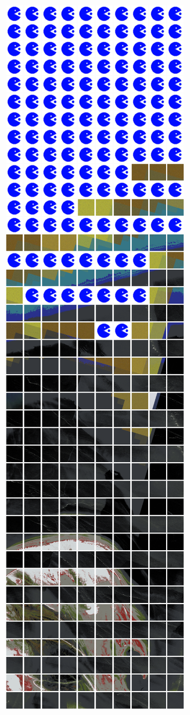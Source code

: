<html>
<div>
<img src="https://github.com/HakkaTjakka/NL_TILE_MAP/blob/main/source.png" height="44" width="44">
<img src="https://github.com/HakkaTjakka/NL_TILE_MAP/blob/main/source.png" height="44" width="44">
<img src="https://github.com/HakkaTjakka/NL_TILE_MAP/blob/main/source.png" height="44" width="44">
<img src="https://github.com/HakkaTjakka/NL_TILE_MAP/blob/main/source.png" height="44" width="44">
<img src="https://github.com/HakkaTjakka/NL_TILE_MAP/blob/main/source.png" height="44" width="44">
<img src="https://github.com/HakkaTjakka/NL_TILE_MAP/blob/main/source.png" height="44" width="44">
<img src="https://github.com/HakkaTjakka/NL_TILE_MAP/blob/main/source.png" height="44" width="44">
<img src="https://github.com/HakkaTjakka/NL_TILE_MAP/blob/main/source.png" height="44" width="44">
<img src="https://github.com/HakkaTjakka/NL_TILE_MAP/blob/main/source.png" height="44" width="44">
<img src="https://github.com/HakkaTjakka/NL_TILE_MAP/blob/main/source.png" height="44" width="44">
<img src="https://github.com/HakkaTjakka/NL_TILE_MAP/blob/main/source.png" height="44" width="44">
<img src="https://github.com/HakkaTjakka/NL_TILE_MAP/blob/main/source.png" height="44" width="44">
<img src="https://github.com/HakkaTjakka/NL_TILE_MAP/blob/main/source.png" height="44" width="44">
<img src="https://github.com/HakkaTjakka/NL_TILE_MAP/blob/main/source.png" height="44" width="44">
<img src="https://github.com/HakkaTjakka/NL_TILE_MAP/blob/main/source.png" height="44" width="44">
<img src="https://github.com/HakkaTjakka/NL_TILE_MAP/blob/main/source.png" height="44" width="44">
<img src="https://github.com/HakkaTjakka/NL_TILE_MAP/blob/main/source.png" height="44" width="44">
<img src="https://github.com/HakkaTjakka/NL_TILE_MAP/blob/main/source.png" height="44" width="44">
<img src="https://github.com/HakkaTjakka/NL_TILE_MAP/blob/main/source.png" height="44" width="44">
<img src="https://github.com/HakkaTjakka/NL_TILE_MAP/blob/main/source.png" height="44" width="44">
<br>
<img src="https://github.com/HakkaTjakka/NL_TILE_MAP/blob/main/source.png" height="44" width="44">
<img src="https://github.com/HakkaTjakka/NL_TILE_MAP/blob/main/source.png" height="44" width="44">
<img src="https://github.com/HakkaTjakka/NL_TILE_MAP/blob/main/source.png" height="44" width="44">
<img src="https://github.com/HakkaTjakka/NL_TILE_MAP/blob/main/source.png" height="44" width="44">
<img src="https://github.com/HakkaTjakka/NL_TILE_MAP/blob/main/source.png" height="44" width="44">
<img src="https://github.com/HakkaTjakka/NL_TILE_MAP/blob/main/source.png" height="44" width="44">
<img src="https://github.com/HakkaTjakka/NL_TILE_MAP/blob/main/source.png" height="44" width="44">
<img src="https://github.com/HakkaTjakka/NL_TILE_MAP/blob/main/source.png" height="44" width="44">
<img src="https://github.com/HakkaTjakka/NL_TILE_MAP/blob/main/source.png" height="44" width="44">
<img src="https://github.com/HakkaTjakka/NL_TILE_MAP/blob/main/source.png" height="44" width="44">
<img src="https://github.com/HakkaTjakka/NL_TILE_MAP/blob/main/source.png" height="44" width="44">
<img src="https://github.com/HakkaTjakka/NL_TILE_MAP/blob/main/source.png" height="44" width="44">
<img src="https://github.com/HakkaTjakka/NL_TILE_MAP/blob/main/source.png" height="44" width="44">
<img src="https://github.com/HakkaTjakka/NL_TILE_MAP/blob/main/source.png" height="44" width="44">
<img src="https://github.com/HakkaTjakka/NL_TILE_MAP/blob/main/source.png" height="44" width="44">
<img src="https://github.com/HakkaTjakka/NL_TILE_MAP/blob/main/source.png" height="44" width="44">
<img src="https://github.com/HakkaTjakka/NL_TILE_MAP/blob/main/source.png" height="44" width="44">
<img src="https://github.com/HakkaTjakka/NL_TILE_MAP/blob/main/source.png" height="44" width="44">
<img src="https://github.com/HakkaTjakka/NL_TILE_MAP/blob/main/source.png" height="44" width="44">
<img src="https://github.com/HakkaTjakka/NL_TILE_MAP/blob/main/source.png" height="44" width="44">
<br>
<img src="https://github.com/HakkaTjakka/NL_TILE_MAP/blob/main/source.png" height="44" width="44">
<img src="https://github.com/HakkaTjakka/NL_TILE_MAP/blob/main/source.png" height="44" width="44">
<img src="https://github.com/HakkaTjakka/NL_TILE_MAP/blob/main/source.png" height="44" width="44">
<img src="https://github.com/HakkaTjakka/NL_TILE_MAP/blob/main/source.png" height="44" width="44">
<img src="https://github.com/HakkaTjakka/NL_TILE_MAP/blob/main/source.png" height="44" width="44">
<img src="https://github.com/HakkaTjakka/NL_TILE_MAP/blob/main/source.png" height="44" width="44">
<img src="https://github.com/HakkaTjakka/NL_TILE_MAP/blob/main/source.png" height="44" width="44">
<img src="https://github.com/HakkaTjakka/NL_TILE_MAP/blob/main/source.png" height="44" width="44">
<img src="https://github.com/HakkaTjakka/NL_TILE_MAP/blob/main/source.png" height="44" width="44">
<img src="https://github.com/HakkaTjakka/NL_TILE_MAP/blob/main/source.png" height="44" width="44">
<img src="https://github.com/HakkaTjakka/NL_TILE_MAP/blob/main/source.png" height="44" width="44">
<img src="https://github.com/HakkaTjakka/NL_TILE_MAP/blob/main/source.png" height="44" width="44">
<img src="https://github.com/HakkaTjakka/NL_TILE_MAP/blob/main/source.png" height="44" width="44">
<img src="https://github.com/HakkaTjakka/NL_TILE_MAP/blob/main/source.png" height="44" width="44">
<img src="https://github.com/HakkaTjakka/NL_TILE_MAP/blob/main/source.png" height="44" width="44">
<img src="https://github.com/HakkaTjakka/NL_TILE_MAP/blob/main/source.png" height="44" width="44">
<img src="https://github.com/HakkaTjakka/NL_TILE_MAP/blob/main/source.png" height="44" width="44">
<img src="https://github.com/HakkaTjakka/NL_TILE_MAP/blob/main/source.png" height="44" width="44">
<img src="https://github.com/HakkaTjakka/NL_TILE_MAP/blob/main/source.png" height="44" width="44">
<img src="https://github.com/HakkaTjakka/NL_TILE_MAP/blob/main/source.png" height="44" width="44">
<br>
<img src="https://github.com/HakkaTjakka/NL_TILE_MAP/blob/main/source.png" height="44" width="44">
<img src="https://github.com/HakkaTjakka/NL_TILE_MAP/blob/main/source.png" height="44" width="44">
<img src="https://github.com/HakkaTjakka/NL_TILE_MAP/blob/main/source.png" height="44" width="44">
<img src="https://github.com/HakkaTjakka/NL_TILE_MAP/blob/main/source.png" height="44" width="44">
<img src="https://github.com/HakkaTjakka/NL_TILE_MAP/blob/main/source.png" height="44" width="44">
<img src="https://github.com/HakkaTjakka/NL_TILE_MAP/blob/main/source.png" height="44" width="44">
<img src="https://github.com/HakkaTjakka/NL_TILE_MAP/blob/main/source.png" height="44" width="44">
<img src="https://github.com/HakkaTjakka/NL_TILE_MAP/blob/main/source.png" height="44" width="44">
<img src="https://github.com/HakkaTjakka/NL_TILE_MAP/blob/main/source.png" height="44" width="44">
<img src="https://github.com/HakkaTjakka/NL_TILE_MAP/blob/main/source.png" height="44" width="44">
<img src="https://github.com/HakkaTjakka/NL_TILE_MAP/blob/main/source.png" height="44" width="44">
<img src="https://github.com/HakkaTjakka/NL_TILE_MAP/blob/main/source.png" height="44" width="44">
<img src="https://github.com/HakkaTjakka/NL_TILE_MAP/blob/main/source.png" height="44" width="44">
<img src="https://github.com/HakkaTjakka/NL_TILE_MAP/blob/main/source.png" height="44" width="44">
<img src="https://github.com/HakkaTjakka/NL_TILE_MAP/blob/main/source.png" height="44" width="44">
<img src="https://github.com/HakkaTjakka/NL_TILE_MAP/blob/main/source.png" height="44" width="44">
<img src="https://github.com/HakkaTjakka/NL_TILE_MAP/blob/main/source.png" height="44" width="44">
<img src="https://github.com/HakkaTjakka/NL_TILE_MAP/blob/main/source.png" height="44" width="44">
<img src="https://github.com/HakkaTjakka/NL_TILE_MAP/blob/main/source.png" height="44" width="44">
<img src="https://github.com/HakkaTjakka/NL_TILE_MAP/blob/main/source.png" height="44" width="44">
<br>
<img src="https://github.com/HakkaTjakka/NL_TILE_MAP/blob/main/source.png" height="44" width="44">
<img src="https://github.com/HakkaTjakka/NL_TILE_MAP/blob/main/source.png" height="44" width="44">
<img src="https://github.com/HakkaTjakka/NL_TILE_MAP/blob/main/source.png" height="44" width="44">
<img src="https://github.com/HakkaTjakka/NL_TILE_MAP/blob/main/source.png" height="44" width="44">
<img src="https://github.com/HakkaTjakka/NL_TILE_MAP/blob/main/source.png" height="44" width="44">
<img src="https://github.com/HakkaTjakka/NL_TILE_MAP/blob/main/source.png" height="44" width="44">
<img src="https://github.com/HakkaTjakka/NL_TILE_MAP/blob/main/source.png" height="44" width="44">
<img src="https://github.com/HakkaTjakka/NL_TILE_MAP/blob/main/source.png" height="44" width="44">
<img src="https://github.com/HakkaTjakka/NL_TILE_MAP/blob/main/source.png" height="44" width="44">
<img src="https://github.com/HakkaTjakka/NL_TILE_MAP/blob/main/source.png" height="44" width="44">
<img src="https://github.com/HakkaTjakka/NL_TILE_MAP/blob/main/source.png" height="44" width="44">
<img src="https://github.com/HakkaTjakka/NL_TILE_MAP/blob/main/source.png" height="44" width="44">
<img src="https://github.com/HakkaTjakka/NL_TILE_MAP/blob/main/source.png" height="44" width="44">
<img src="https://github.com/HakkaTjakka/NL_TILE_MAP/blob/main/source.png" height="44" width="44">
<img src="https://github.com/HakkaTjakka/NL_TILE_MAP/blob/main/source.png" height="44" width="44">
<img src="https://github.com/HakkaTjakka/NL_TILE_MAP/blob/main/source.png" height="44" width="44">
<img src="https://github.com/HakkaTjakka/NL_TILE_MAP/blob/main/source.png" height="44" width="44">
<img src="https://github.com/HakkaTjakka/NL_TILE_MAP/blob/main/18/650/-1075/r.6507.-10746.png" height="44" width="44">
<img src="https://github.com/HakkaTjakka/NL_TILE_MAP/blob/main/18/650/-1075/r.6508.-10746.png" height="44" width="44">
<img src="https://github.com/HakkaTjakka/NL_TILE_MAP/blob/main/18/650/-1075/r.6509.-10746.png" height="44" width="44">
<br>
<img src="https://github.com/HakkaTjakka/NL_TILE_MAP/blob/main/source.png" height="44" width="44">
<img src="https://github.com/HakkaTjakka/NL_TILE_MAP/blob/main/source.png" height="44" width="44">
<img src="https://github.com/HakkaTjakka/NL_TILE_MAP/blob/main/source.png" height="44" width="44">
<img src="https://github.com/HakkaTjakka/NL_TILE_MAP/blob/main/source.png" height="44" width="44">
<img src="https://github.com/HakkaTjakka/NL_TILE_MAP/blob/main/source.png" height="44" width="44">
<img src="https://github.com/HakkaTjakka/NL_TILE_MAP/blob/main/source.png" height="44" width="44">
<img src="https://github.com/HakkaTjakka/NL_TILE_MAP/blob/main/source.png" height="44" width="44">
<img src="https://github.com/HakkaTjakka/NL_TILE_MAP/blob/main/source.png" height="44" width="44">
<img src="https://github.com/HakkaTjakka/NL_TILE_MAP/blob/main/source.png" height="44" width="44">
<img src="https://github.com/HakkaTjakka/NL_TILE_MAP/blob/main/source.png" height="44" width="44">
<img src="https://github.com/HakkaTjakka/NL_TILE_MAP/blob/main/source.png" height="44" width="44">
<img src="https://github.com/HakkaTjakka/NL_TILE_MAP/blob/main/source.png" height="44" width="44">
<img src="https://github.com/HakkaTjakka/NL_TILE_MAP/blob/main/source.png" height="44" width="44">
<img src="https://github.com/HakkaTjakka/NL_TILE_MAP/blob/main/source.png" height="44" width="44">
<img src="https://github.com/HakkaTjakka/NL_TILE_MAP/blob/main/18/650/-1075/r.6504.-10745.png" height="44" width="44">
<img src="https://github.com/HakkaTjakka/NL_TILE_MAP/blob/main/18/650/-1075/r.6505.-10745.png" height="44" width="44">
<img src="https://github.com/HakkaTjakka/NL_TILE_MAP/blob/main/18/650/-1075/r.6506.-10745.png" height="44" width="44">
<img src="https://github.com/HakkaTjakka/NL_TILE_MAP/blob/main/18/650/-1075/r.6507.-10745.png" height="44" width="44">
<img src="https://github.com/HakkaTjakka/NL_TILE_MAP/blob/main/18/650/-1075/r.6508.-10745.png" height="44" width="44">
<img src="https://github.com/HakkaTjakka/NL_TILE_MAP/blob/main/18/650/-1075/r.6509.-10745.png" height="44" width="44">
<br>
<img src="https://github.com/HakkaTjakka/NL_TILE_MAP/blob/main/source.png" height="44" width="44">
<img src="https://github.com/HakkaTjakka/NL_TILE_MAP/blob/main/source.png" height="44" width="44">
<img src="https://github.com/HakkaTjakka/NL_TILE_MAP/blob/main/source.png" height="44" width="44">
<img src="https://github.com/HakkaTjakka/NL_TILE_MAP/blob/main/source.png" height="44" width="44">
<img src="https://github.com/HakkaTjakka/NL_TILE_MAP/blob/main/source.png" height="44" width="44">
<img src="https://github.com/HakkaTjakka/NL_TILE_MAP/blob/main/source.png" height="44" width="44">
<img src="https://github.com/HakkaTjakka/NL_TILE_MAP/blob/main/source.png" height="44" width="44">
<img src="https://github.com/HakkaTjakka/NL_TILE_MAP/blob/main/source.png" height="44" width="44">
<img src="https://github.com/HakkaTjakka/NL_TILE_MAP/blob/main/source.png" height="44" width="44">
<img src="https://github.com/HakkaTjakka/NL_TILE_MAP/blob/main/source.png" height="44" width="44">
<img src="https://github.com/HakkaTjakka/NL_TILE_MAP/blob/main/18/650/-1075/r.6500.-10744.png" height="44" width="44">
<img src="https://github.com/HakkaTjakka/NL_TILE_MAP/blob/main/18/650/-1075/r.6501.-10744.png" height="44" width="44">
<img src="https://github.com/HakkaTjakka/NL_TILE_MAP/blob/main/18/650/-1075/r.6502.-10744.png" height="44" width="44">
<img src="https://github.com/HakkaTjakka/NL_TILE_MAP/blob/main/18/650/-1075/r.6503.-10744.png" height="44" width="44">
<img src="https://github.com/HakkaTjakka/NL_TILE_MAP/blob/main/18/650/-1075/r.6504.-10744.png" height="44" width="44">
<img src="https://github.com/HakkaTjakka/NL_TILE_MAP/blob/main/18/650/-1075/r.6505.-10744.png" height="44" width="44">
<img src="https://github.com/HakkaTjakka/NL_TILE_MAP/blob/main/18/650/-1075/r.6506.-10744.png" height="44" width="44">
<img src="https://github.com/HakkaTjakka/NL_TILE_MAP/blob/main/18/650/-1075/r.6507.-10744.png" height="44" width="44">
<img src="https://github.com/HakkaTjakka/NL_TILE_MAP/blob/main/18/650/-1075/r.6508.-10744.png" height="44" width="44">
<img src="https://github.com/HakkaTjakka/NL_TILE_MAP/blob/main/18/650/-1075/r.6509.-10744.png" height="44" width="44">
<br>
<img src="https://github.com/HakkaTjakka/NL_TILE_MAP/blob/main/source.png" height="44" width="44">
<img src="https://github.com/HakkaTjakka/NL_TILE_MAP/blob/main/source.png" height="44" width="44">
<img src="https://github.com/HakkaTjakka/NL_TILE_MAP/blob/main/source.png" height="44" width="44">
<img src="https://github.com/HakkaTjakka/NL_TILE_MAP/blob/main/source.png" height="44" width="44">
<img src="https://github.com/HakkaTjakka/NL_TILE_MAP/blob/main/source.png" height="44" width="44">
<img src="https://github.com/HakkaTjakka/NL_TILE_MAP/blob/main/source.png" height="44" width="44">
<img src="https://github.com/HakkaTjakka/NL_TILE_MAP/blob/main/source.png" height="44" width="44">
<img src="https://github.com/HakkaTjakka/NL_TILE_MAP/blob/main/source.png" height="44" width="44">
<img src="https://github.com/HakkaTjakka/NL_TILE_MAP/blob/main/18/649/-1075/r.6498.-10743.png" height="44" width="44">
<img src="https://github.com/HakkaTjakka/NL_TILE_MAP/blob/main/18/649/-1075/r.6499.-10743.png" height="44" width="44">
<img src="https://github.com/HakkaTjakka/NL_TILE_MAP/blob/main/18/650/-1075/r.6500.-10743.png" height="44" width="44">
<img src="https://github.com/HakkaTjakka/NL_TILE_MAP/blob/main/18/650/-1075/r.6501.-10743.png" height="44" width="44">
<img src="https://github.com/HakkaTjakka/NL_TILE_MAP/blob/main/18/650/-1075/r.6502.-10743.png" height="44" width="44">
<img src="https://github.com/HakkaTjakka/NL_TILE_MAP/blob/main/18/650/-1075/r.6503.-10743.png" height="44" width="44">
<img src="https://github.com/HakkaTjakka/NL_TILE_MAP/blob/main/18/650/-1075/r.6504.-10743.png" height="44" width="44">
<img src="https://github.com/HakkaTjakka/NL_TILE_MAP/blob/main/18/650/-1075/r.6505.-10743.png" height="44" width="44">
<img src="https://github.com/HakkaTjakka/NL_TILE_MAP/blob/main/18/650/-1075/r.6506.-10743.png" height="44" width="44">
<img src="https://github.com/HakkaTjakka/NL_TILE_MAP/blob/main/18/650/-1075/r.6507.-10743.png" height="44" width="44">
<img src="https://github.com/HakkaTjakka/NL_TILE_MAP/blob/main/18/650/-1075/r.6508.-10743.png" height="44" width="44">
<img src="https://github.com/HakkaTjakka/NL_TILE_MAP/blob/main/18/650/-1075/r.6509.-10743.png" height="44" width="44">
<br>
<img src="https://github.com/HakkaTjakka/NL_TILE_MAP/blob/main/18/649/-1075/r.6490.-10742.png" height="44" width="44">
<img src="https://github.com/HakkaTjakka/NL_TILE_MAP/blob/main/source.png" height="44" width="44">
<img src="https://github.com/HakkaTjakka/NL_TILE_MAP/blob/main/source.png" height="44" width="44">
<img src="https://github.com/HakkaTjakka/NL_TILE_MAP/blob/main/source.png" height="44" width="44">
<img src="https://github.com/HakkaTjakka/NL_TILE_MAP/blob/main/source.png" height="44" width="44">
<img src="https://github.com/HakkaTjakka/NL_TILE_MAP/blob/main/source.png" height="44" width="44">
<img src="https://github.com/HakkaTjakka/NL_TILE_MAP/blob/main/source.png" height="44" width="44">
<img src="https://github.com/HakkaTjakka/NL_TILE_MAP/blob/main/source.png" height="44" width="44">
<img src="https://github.com/HakkaTjakka/NL_TILE_MAP/blob/main/18/649/-1075/r.6498.-10742.png" height="44" width="44">
<img src="https://github.com/HakkaTjakka/NL_TILE_MAP/blob/main/18/649/-1075/r.6499.-10742.png" height="44" width="44">
<img src="https://github.com/HakkaTjakka/NL_TILE_MAP/blob/main/18/650/-1075/r.6500.-10742.png" height="44" width="44">
<img src="https://github.com/HakkaTjakka/NL_TILE_MAP/blob/main/18/650/-1075/r.6501.-10742.png" height="44" width="44">
<img src="https://github.com/HakkaTjakka/NL_TILE_MAP/blob/main/18/650/-1075/r.6502.-10742.png" height="44" width="44">
<img src="https://github.com/HakkaTjakka/NL_TILE_MAP/blob/main/18/650/-1075/r.6503.-10742.png" height="44" width="44">
<img src="https://github.com/HakkaTjakka/NL_TILE_MAP/blob/main/18/650/-1075/r.6504.-10742.png" height="44" width="44">
<img src="https://github.com/HakkaTjakka/NL_TILE_MAP/blob/main/18/650/-1075/r.6505.-10742.png" height="44" width="44">
<img src="https://github.com/HakkaTjakka/NL_TILE_MAP/blob/main/18/650/-1075/r.6506.-10742.png" height="44" width="44">
<img src="https://github.com/HakkaTjakka/NL_TILE_MAP/blob/main/18/650/-1075/r.6507.-10742.png" height="44" width="44">
<img src="https://github.com/HakkaTjakka/NL_TILE_MAP/blob/main/18/650/-1075/r.6508.-10742.png" height="44" width="44">
<img src="https://github.com/HakkaTjakka/NL_TILE_MAP/blob/main/18/650/-1075/r.6509.-10742.png" height="44" width="44">
<br>
<img src="https://github.com/HakkaTjakka/NL_TILE_MAP/blob/main/18/649/-1075/r.6490.-10741.png" height="44" width="44">
<img src="https://github.com/HakkaTjakka/NL_TILE_MAP/blob/main/18/649/-1075/r.6491.-10741.png" height="44" width="44">
<img src="https://github.com/HakkaTjakka/NL_TILE_MAP/blob/main/18/649/-1075/r.6492.-10741.png" height="44" width="44">
<img src="https://github.com/HakkaTjakka/NL_TILE_MAP/blob/main/18/649/-1075/r.6493.-10741.png" height="44" width="44">
<img src="https://github.com/HakkaTjakka/NL_TILE_MAP/blob/main/18/649/-1075/r.6494.-10741.png" height="44" width="44">
<img src="https://github.com/HakkaTjakka/NL_TILE_MAP/blob/main/source.png" height="44" width="44">
<img src="https://github.com/HakkaTjakka/NL_TILE_MAP/blob/main/source.png" height="44" width="44">
<img src="https://github.com/HakkaTjakka/NL_TILE_MAP/blob/main/18/649/-1075/r.6497.-10741.png" height="44" width="44">
<img src="https://github.com/HakkaTjakka/NL_TILE_MAP/blob/main/18/649/-1075/r.6498.-10741.png" height="44" width="44">
<img src="https://github.com/HakkaTjakka/NL_TILE_MAP/blob/main/18/649/-1075/r.6499.-10741.png" height="44" width="44">
<img src="https://github.com/HakkaTjakka/NL_TILE_MAP/blob/main/18/650/-1075/r.6500.-10741.png" height="44" width="44">
<img src="https://github.com/HakkaTjakka/NL_TILE_MAP/blob/main/18/650/-1075/r.6501.-10741.png" height="44" width="44">
<img src="https://github.com/HakkaTjakka/NL_TILE_MAP/blob/main/18/650/-1075/r.6502.-10741.png" height="44" width="44">
<img src="https://github.com/HakkaTjakka/NL_TILE_MAP/blob/main/18/650/-1075/r.6503.-10741.png" height="44" width="44">
<img src="https://github.com/HakkaTjakka/NL_TILE_MAP/blob/main/18/650/-1075/r.6504.-10741.png" height="44" width="44">
<img src="https://github.com/HakkaTjakka/NL_TILE_MAP/blob/main/18/650/-1075/r.6505.-10741.png" height="44" width="44">
<img src="https://github.com/HakkaTjakka/NL_TILE_MAP/blob/main/18/650/-1075/r.6506.-10741.png" height="44" width="44">
<img src="https://github.com/HakkaTjakka/NL_TILE_MAP/blob/main/18/650/-1075/r.6507.-10741.png" height="44" width="44">
<img src="https://github.com/HakkaTjakka/NL_TILE_MAP/blob/main/18/650/-1075/r.6508.-10741.png" height="44" width="44">
<img src="https://github.com/HakkaTjakka/NL_TILE_MAP/blob/main/18/650/-1075/r.6509.-10741.png" height="44" width="44">
<br>
<img src="https://github.com/HakkaTjakka/NL_TILE_MAP/blob/main/18/649/-1074/r.6490.-10740.png" height="44" width="44">
<img src="https://github.com/HakkaTjakka/NL_TILE_MAP/blob/main/18/649/-1074/r.6491.-10740.png" height="44" width="44">
<img src="https://github.com/HakkaTjakka/NL_TILE_MAP/blob/main/18/649/-1074/r.6492.-10740.png" height="44" width="44">
<img src="https://github.com/HakkaTjakka/NL_TILE_MAP/blob/main/18/649/-1074/r.6493.-10740.png" height="44" width="44">
<img src="https://github.com/HakkaTjakka/NL_TILE_MAP/blob/main/18/649/-1074/r.6494.-10740.png" height="44" width="44">
<img src="https://github.com/HakkaTjakka/NL_TILE_MAP/blob/main/18/649/-1074/r.6495.-10740.png" height="44" width="44">
<img src="https://github.com/HakkaTjakka/NL_TILE_MAP/blob/main/18/649/-1074/r.6496.-10740.png" height="44" width="44">
<img src="https://github.com/HakkaTjakka/NL_TILE_MAP/blob/main/18/649/-1074/r.6497.-10740.png" height="44" width="44">
<img src="https://github.com/HakkaTjakka/NL_TILE_MAP/blob/main/18/649/-1074/r.6498.-10740.png" height="44" width="44">
<img src="https://github.com/HakkaTjakka/NL_TILE_MAP/blob/main/18/649/-1074/r.6499.-10740.png" height="44" width="44">
<img src="https://github.com/HakkaTjakka/NL_TILE_MAP/blob/main/18/650/-1074/r.6500.-10740.png" height="44" width="44">
<img src="https://github.com/HakkaTjakka/NL_TILE_MAP/blob/main/18/650/-1074/r.6501.-10740.png" height="44" width="44">
<img src="https://github.com/HakkaTjakka/NL_TILE_MAP/blob/main/18/650/-1074/r.6502.-10740.png" height="44" width="44">
<img src="https://github.com/HakkaTjakka/NL_TILE_MAP/blob/main/18/650/-1074/r.6503.-10740.png" height="44" width="44">
<img src="https://github.com/HakkaTjakka/NL_TILE_MAP/blob/main/18/650/-1074/r.6504.-10740.png" height="44" width="44">
<img src="https://github.com/HakkaTjakka/NL_TILE_MAP/blob/main/18/650/-1074/r.6505.-10740.png" height="44" width="44">
<img src="https://github.com/HakkaTjakka/NL_TILE_MAP/blob/main/18/650/-1074/r.6506.-10740.png" height="44" width="44">
<img src="https://github.com/HakkaTjakka/NL_TILE_MAP/blob/main/18/650/-1074/r.6507.-10740.png" height="44" width="44">
<img src="https://github.com/HakkaTjakka/NL_TILE_MAP/blob/main/18/650/-1074/r.6508.-10740.png" height="44" width="44">
<img src="https://github.com/HakkaTjakka/NL_TILE_MAP/blob/main/18/650/-1074/r.6509.-10740.png" height="44" width="44">
<br>
<img src="https://github.com/HakkaTjakka/NL_TILE_MAP/blob/main/18/649/-1074/r.6490.-10739.png" height="44" width="44">
<img src="https://github.com/HakkaTjakka/NL_TILE_MAP/blob/main/18/649/-1074/r.6491.-10739.png" height="44" width="44">
<img src="https://github.com/HakkaTjakka/NL_TILE_MAP/blob/main/18/649/-1074/r.6492.-10739.png" height="44" width="44">
<img src="https://github.com/HakkaTjakka/NL_TILE_MAP/blob/main/18/649/-1074/r.6493.-10739.png" height="44" width="44">
<img src="https://github.com/HakkaTjakka/NL_TILE_MAP/blob/main/18/649/-1074/r.6494.-10739.png" height="44" width="44">
<img src="https://github.com/HakkaTjakka/NL_TILE_MAP/blob/main/18/649/-1074/r.6495.-10739.png" height="44" width="44">
<img src="https://github.com/HakkaTjakka/NL_TILE_MAP/blob/main/18/649/-1074/r.6496.-10739.png" height="44" width="44">
<img src="https://github.com/HakkaTjakka/NL_TILE_MAP/blob/main/18/649/-1074/r.6497.-10739.png" height="44" width="44">
<img src="https://github.com/HakkaTjakka/NL_TILE_MAP/blob/main/18/649/-1074/r.6498.-10739.png" height="44" width="44">
<img src="https://github.com/HakkaTjakka/NL_TILE_MAP/blob/main/18/649/-1074/r.6499.-10739.png" height="44" width="44">
<img src="https://github.com/HakkaTjakka/NL_TILE_MAP/blob/main/18/650/-1074/r.6500.-10739.png" height="44" width="44">
<img src="https://github.com/HakkaTjakka/NL_TILE_MAP/blob/main/18/650/-1074/r.6501.-10739.png" height="44" width="44">
<img src="https://github.com/HakkaTjakka/NL_TILE_MAP/blob/main/18/650/-1074/r.6502.-10739.png" height="44" width="44">
<img src="https://github.com/HakkaTjakka/NL_TILE_MAP/blob/main/18/650/-1074/r.6503.-10739.png" height="44" width="44">
<img src="https://github.com/HakkaTjakka/NL_TILE_MAP/blob/main/18/650/-1074/r.6504.-10739.png" height="44" width="44">
<img src="https://github.com/HakkaTjakka/NL_TILE_MAP/blob/main/18/650/-1074/r.6505.-10739.png" height="44" width="44">
<img src="https://github.com/HakkaTjakka/NL_TILE_MAP/blob/main/18/650/-1074/r.6506.-10739.png" height="44" width="44">
<img src="https://github.com/HakkaTjakka/NL_TILE_MAP/blob/main/18/650/-1074/r.6507.-10739.png" height="44" width="44">
<img src="https://github.com/HakkaTjakka/NL_TILE_MAP/blob/main/18/650/-1074/r.6508.-10739.png" height="44" width="44">
<img src="https://github.com/HakkaTjakka/NL_TILE_MAP/blob/main/18/650/-1074/r.6509.-10739.png" height="44" width="44">
<br>
<img src="https://github.com/HakkaTjakka/NL_TILE_MAP/blob/main/18/649/-1074/r.6490.-10738.png" height="44" width="44">
<img src="https://github.com/HakkaTjakka/NL_TILE_MAP/blob/main/18/649/-1074/r.6491.-10738.png" height="44" width="44">
<img src="https://github.com/HakkaTjakka/NL_TILE_MAP/blob/main/18/649/-1074/r.6492.-10738.png" height="44" width="44">
<img src="https://github.com/HakkaTjakka/NL_TILE_MAP/blob/main/18/649/-1074/r.6493.-10738.png" height="44" width="44">
<img src="https://github.com/HakkaTjakka/NL_TILE_MAP/blob/main/18/649/-1074/r.6494.-10738.png" height="44" width="44">
<img src="https://github.com/HakkaTjakka/NL_TILE_MAP/blob/main/18/649/-1074/r.6495.-10738.png" height="44" width="44">
<img src="https://github.com/HakkaTjakka/NL_TILE_MAP/blob/main/18/649/-1074/r.6496.-10738.png" height="44" width="44">
<img src="https://github.com/HakkaTjakka/NL_TILE_MAP/blob/main/18/649/-1074/r.6497.-10738.png" height="44" width="44">
<img src="https://github.com/HakkaTjakka/NL_TILE_MAP/blob/main/18/649/-1074/r.6498.-10738.png" height="44" width="44">
<img src="https://github.com/HakkaTjakka/NL_TILE_MAP/blob/main/18/649/-1074/r.6499.-10738.png" height="44" width="44">
<img src="https://github.com/HakkaTjakka/NL_TILE_MAP/blob/main/18/650/-1074/r.6500.-10738.png" height="44" width="44">
<img src="https://github.com/HakkaTjakka/NL_TILE_MAP/blob/main/18/650/-1074/r.6501.-10738.png" height="44" width="44">
<img src="https://github.com/HakkaTjakka/NL_TILE_MAP/blob/main/18/650/-1074/r.6502.-10738.png" height="44" width="44">
<img src="https://github.com/HakkaTjakka/NL_TILE_MAP/blob/main/18/650/-1074/r.6503.-10738.png" height="44" width="44">
<img src="https://github.com/HakkaTjakka/NL_TILE_MAP/blob/main/18/650/-1074/r.6504.-10738.png" height="44" width="44">
<img src="https://github.com/HakkaTjakka/NL_TILE_MAP/blob/main/18/650/-1074/r.6505.-10738.png" height="44" width="44">
<img src="https://github.com/HakkaTjakka/NL_TILE_MAP/blob/main/18/650/-1074/r.6506.-10738.png" height="44" width="44">
<img src="https://github.com/HakkaTjakka/NL_TILE_MAP/blob/main/18/650/-1074/r.6507.-10738.png" height="44" width="44">
<img src="https://github.com/HakkaTjakka/NL_TILE_MAP/blob/main/18/650/-1074/r.6508.-10738.png" height="44" width="44">
<img src="https://github.com/HakkaTjakka/NL_TILE_MAP/blob/main/18/650/-1074/r.6509.-10738.png" height="44" width="44">
<br>
<img src="https://github.com/HakkaTjakka/NL_TILE_MAP/blob/main/18/649/-1074/r.6490.-10737.png" height="44" width="44">
<img src="https://github.com/HakkaTjakka/NL_TILE_MAP/blob/main/18/649/-1074/r.6491.-10737.png" height="44" width="44">
<img src="https://github.com/HakkaTjakka/NL_TILE_MAP/blob/main/18/649/-1074/r.6492.-10737.png" height="44" width="44">
<img src="https://github.com/HakkaTjakka/NL_TILE_MAP/blob/main/18/649/-1074/r.6493.-10737.png" height="44" width="44">
<img src="https://github.com/HakkaTjakka/NL_TILE_MAP/blob/main/18/649/-1074/r.6494.-10737.png" height="44" width="44">
<img src="https://github.com/HakkaTjakka/NL_TILE_MAP/blob/main/18/649/-1074/r.6495.-10737.png" height="44" width="44">
<img src="https://github.com/HakkaTjakka/NL_TILE_MAP/blob/main/18/649/-1074/r.6496.-10737.png" height="44" width="44">
<img src="https://github.com/HakkaTjakka/NL_TILE_MAP/blob/main/18/649/-1074/r.6497.-10737.png" height="44" width="44">
<img src="https://github.com/HakkaTjakka/NL_TILE_MAP/blob/main/18/649/-1074/r.6498.-10737.png" height="44" width="44">
<img src="https://github.com/HakkaTjakka/NL_TILE_MAP/blob/main/18/649/-1074/r.6499.-10737.png" height="44" width="44">
<img src="https://github.com/HakkaTjakka/NL_TILE_MAP/blob/main/18/650/-1074/r.6500.-10737.png" height="44" width="44">
<img src="https://github.com/HakkaTjakka/NL_TILE_MAP/blob/main/18/650/-1074/r.6501.-10737.png" height="44" width="44">
<img src="https://github.com/HakkaTjakka/NL_TILE_MAP/blob/main/18/650/-1074/r.6502.-10737.png" height="44" width="44">
<img src="https://github.com/HakkaTjakka/NL_TILE_MAP/blob/main/18/650/-1074/r.6503.-10737.png" height="44" width="44">
<img src="https://github.com/HakkaTjakka/NL_TILE_MAP/blob/main/18/650/-1074/r.6504.-10737.png" height="44" width="44">
<img src="https://github.com/HakkaTjakka/NL_TILE_MAP/blob/main/18/650/-1074/r.6505.-10737.png" height="44" width="44">
<img src="https://github.com/HakkaTjakka/NL_TILE_MAP/blob/main/18/650/-1074/r.6506.-10737.png" height="44" width="44">
<img src="https://github.com/HakkaTjakka/NL_TILE_MAP/blob/main/18/650/-1074/r.6507.-10737.png" height="44" width="44">
<img src="https://github.com/HakkaTjakka/NL_TILE_MAP/blob/main/18/650/-1074/r.6508.-10737.png" height="44" width="44">
<img src="https://github.com/HakkaTjakka/NL_TILE_MAP/blob/main/18/650/-1074/r.6509.-10737.png" height="44" width="44">
<br>
<img src="https://github.com/HakkaTjakka/NL_TILE_MAP/blob/main/18/649/-1074/r.6490.-10736.png" height="44" width="44">
<img src="https://github.com/HakkaTjakka/NL_TILE_MAP/blob/main/18/649/-1074/r.6491.-10736.png" height="44" width="44">
<img src="https://github.com/HakkaTjakka/NL_TILE_MAP/blob/main/18/649/-1074/r.6492.-10736.png" height="44" width="44">
<img src="https://github.com/HakkaTjakka/NL_TILE_MAP/blob/main/18/649/-1074/r.6493.-10736.png" height="44" width="44">
<img src="https://github.com/HakkaTjakka/NL_TILE_MAP/blob/main/18/649/-1074/r.6494.-10736.png" height="44" width="44">
<img src="https://github.com/HakkaTjakka/NL_TILE_MAP/blob/main/18/649/-1074/r.6495.-10736.png" height="44" width="44">
<img src="https://github.com/HakkaTjakka/NL_TILE_MAP/blob/main/18/649/-1074/r.6496.-10736.png" height="44" width="44">
<img src="https://github.com/HakkaTjakka/NL_TILE_MAP/blob/main/18/649/-1074/r.6497.-10736.png" height="44" width="44">
<img src="https://github.com/HakkaTjakka/NL_TILE_MAP/blob/main/18/649/-1074/r.6498.-10736.png" height="44" width="44">
<img src="https://github.com/HakkaTjakka/NL_TILE_MAP/blob/main/18/649/-1074/r.6499.-10736.png" height="44" width="44">
<img src="https://github.com/HakkaTjakka/NL_TILE_MAP/blob/main/18/650/-1074/r.6500.-10736.png" height="44" width="44">
<img src="https://github.com/HakkaTjakka/NL_TILE_MAP/blob/main/18/650/-1074/r.6501.-10736.png" height="44" width="44">
<img src="https://github.com/HakkaTjakka/NL_TILE_MAP/blob/main/18/650/-1074/r.6502.-10736.png" height="44" width="44">
<img src="https://github.com/HakkaTjakka/NL_TILE_MAP/blob/main/18/650/-1074/r.6503.-10736.png" height="44" width="44">
<img src="https://github.com/HakkaTjakka/NL_TILE_MAP/blob/main/18/650/-1074/r.6504.-10736.png" height="44" width="44">
<img src="https://github.com/HakkaTjakka/NL_TILE_MAP/blob/main/18/650/-1074/r.6505.-10736.png" height="44" width="44">
<img src="https://github.com/HakkaTjakka/NL_TILE_MAP/blob/main/18/650/-1074/r.6506.-10736.png" height="44" width="44">
<img src="https://github.com/HakkaTjakka/NL_TILE_MAP/blob/main/18/650/-1074/r.6507.-10736.png" height="44" width="44">
<img src="https://github.com/HakkaTjakka/NL_TILE_MAP/blob/main/18/650/-1074/r.6508.-10736.png" height="44" width="44">
<img src="https://github.com/HakkaTjakka/NL_TILE_MAP/blob/main/18/650/-1074/r.6509.-10736.png" height="44" width="44">
<br>
<img src="https://github.com/HakkaTjakka/NL_TILE_MAP/blob/main/18/649/-1074/r.6490.-10735.png" height="44" width="44">
<img src="https://github.com/HakkaTjakka/NL_TILE_MAP/blob/main/18/649/-1074/r.6491.-10735.png" height="44" width="44">
<img src="https://github.com/HakkaTjakka/NL_TILE_MAP/blob/main/18/649/-1074/r.6492.-10735.png" height="44" width="44">
<img src="https://github.com/HakkaTjakka/NL_TILE_MAP/blob/main/18/649/-1074/r.6493.-10735.png" height="44" width="44">
<img src="https://github.com/HakkaTjakka/NL_TILE_MAP/blob/main/18/649/-1074/r.6494.-10735.png" height="44" width="44">
<img src="https://github.com/HakkaTjakka/NL_TILE_MAP/blob/main/18/649/-1074/r.6495.-10735.png" height="44" width="44">
<img src="https://github.com/HakkaTjakka/NL_TILE_MAP/blob/main/18/649/-1074/r.6496.-10735.png" height="44" width="44">
<img src="https://github.com/HakkaTjakka/NL_TILE_MAP/blob/main/18/649/-1074/r.6497.-10735.png" height="44" width="44">
<img src="https://github.com/HakkaTjakka/NL_TILE_MAP/blob/main/18/649/-1074/r.6498.-10735.png" height="44" width="44">
<img src="https://github.com/HakkaTjakka/NL_TILE_MAP/blob/main/18/649/-1074/r.6499.-10735.png" height="44" width="44">
<img src="https://github.com/HakkaTjakka/NL_TILE_MAP/blob/main/18/650/-1074/r.6500.-10735.png" height="44" width="44">
<img src="https://github.com/HakkaTjakka/NL_TILE_MAP/blob/main/18/650/-1074/r.6501.-10735.png" height="44" width="44">
<img src="https://github.com/HakkaTjakka/NL_TILE_MAP/blob/main/18/650/-1074/r.6502.-10735.png" height="44" width="44">
<img src="https://github.com/HakkaTjakka/NL_TILE_MAP/blob/main/18/650/-1074/r.6503.-10735.png" height="44" width="44">
<img src="https://github.com/HakkaTjakka/NL_TILE_MAP/blob/main/18/650/-1074/r.6504.-10735.png" height="44" width="44">
<img src="https://github.com/HakkaTjakka/NL_TILE_MAP/blob/main/18/650/-1074/r.6505.-10735.png" height="44" width="44">
<img src="https://github.com/HakkaTjakka/NL_TILE_MAP/blob/main/18/650/-1074/r.6506.-10735.png" height="44" width="44">
<img src="https://github.com/HakkaTjakka/NL_TILE_MAP/blob/main/18/650/-1074/r.6507.-10735.png" height="44" width="44">
<img src="https://github.com/HakkaTjakka/NL_TILE_MAP/blob/main/18/650/-1074/r.6508.-10735.png" height="44" width="44">
<img src="https://github.com/HakkaTjakka/NL_TILE_MAP/blob/main/18/650/-1074/r.6509.-10735.png" height="44" width="44">
<br>
<img src="https://github.com/HakkaTjakka/NL_TILE_MAP/blob/main/18/649/-1074/r.6490.-10734.png" height="44" width="44">
<img src="https://github.com/HakkaTjakka/NL_TILE_MAP/blob/main/18/649/-1074/r.6491.-10734.png" height="44" width="44">
<img src="https://github.com/HakkaTjakka/NL_TILE_MAP/blob/main/18/649/-1074/r.6492.-10734.png" height="44" width="44">
<img src="https://github.com/HakkaTjakka/NL_TILE_MAP/blob/main/18/649/-1074/r.6493.-10734.png" height="44" width="44">
<img src="https://github.com/HakkaTjakka/NL_TILE_MAP/blob/main/18/649/-1074/r.6494.-10734.png" height="44" width="44">
<img src="https://github.com/HakkaTjakka/NL_TILE_MAP/blob/main/18/649/-1074/r.6495.-10734.png" height="44" width="44">
<img src="https://github.com/HakkaTjakka/NL_TILE_MAP/blob/main/18/649/-1074/r.6496.-10734.png" height="44" width="44">
<img src="https://github.com/HakkaTjakka/NL_TILE_MAP/blob/main/18/649/-1074/r.6497.-10734.png" height="44" width="44">
<img src="https://github.com/HakkaTjakka/NL_TILE_MAP/blob/main/18/649/-1074/r.6498.-10734.png" height="44" width="44">
<img src="https://github.com/HakkaTjakka/NL_TILE_MAP/blob/main/18/649/-1074/r.6499.-10734.png" height="44" width="44">
<img src="https://github.com/HakkaTjakka/NL_TILE_MAP/blob/main/18/650/-1074/r.6500.-10734.png" height="44" width="44">
<img src="https://github.com/HakkaTjakka/NL_TILE_MAP/blob/main/18/650/-1074/r.6501.-10734.png" height="44" width="44">
<img src="https://github.com/HakkaTjakka/NL_TILE_MAP/blob/main/18/650/-1074/r.6502.-10734.png" height="44" width="44">
<img src="https://github.com/HakkaTjakka/NL_TILE_MAP/blob/main/18/650/-1074/r.6503.-10734.png" height="44" width="44">
<img src="https://github.com/HakkaTjakka/NL_TILE_MAP/blob/main/18/650/-1074/r.6504.-10734.png" height="44" width="44">
<img src="https://github.com/HakkaTjakka/NL_TILE_MAP/blob/main/18/650/-1074/r.6505.-10734.png" height="44" width="44">
<img src="https://github.com/HakkaTjakka/NL_TILE_MAP/blob/main/18/650/-1074/r.6506.-10734.png" height="44" width="44">
<img src="https://github.com/HakkaTjakka/NL_TILE_MAP/blob/main/18/650/-1074/r.6507.-10734.png" height="44" width="44">
<img src="https://github.com/HakkaTjakka/NL_TILE_MAP/blob/main/18/650/-1074/r.6508.-10734.png" height="44" width="44">
<img src="https://github.com/HakkaTjakka/NL_TILE_MAP/blob/main/18/650/-1074/r.6509.-10734.png" height="44" width="44">
<br>
<img src="https://github.com/HakkaTjakka/NL_TILE_MAP/blob/main/18/649/-1074/r.6490.-10733.png" height="44" width="44">
<img src="https://github.com/HakkaTjakka/NL_TILE_MAP/blob/main/18/649/-1074/r.6491.-10733.png" height="44" width="44">
<img src="https://github.com/HakkaTjakka/NL_TILE_MAP/blob/main/18/649/-1074/r.6492.-10733.png" height="44" width="44">
<img src="https://github.com/HakkaTjakka/NL_TILE_MAP/blob/main/18/649/-1074/r.6493.-10733.png" height="44" width="44">
<img src="https://github.com/HakkaTjakka/NL_TILE_MAP/blob/main/18/649/-1074/r.6494.-10733.png" height="44" width="44">
<img src="https://github.com/HakkaTjakka/NL_TILE_MAP/blob/main/18/649/-1074/r.6495.-10733.png" height="44" width="44">
<img src="https://github.com/HakkaTjakka/NL_TILE_MAP/blob/main/18/649/-1074/r.6496.-10733.png" height="44" width="44">
<img src="https://github.com/HakkaTjakka/NL_TILE_MAP/blob/main/18/649/-1074/r.6497.-10733.png" height="44" width="44">
<img src="https://github.com/HakkaTjakka/NL_TILE_MAP/blob/main/18/649/-1074/r.6498.-10733.png" height="44" width="44">
<img src="https://github.com/HakkaTjakka/NL_TILE_MAP/blob/main/18/649/-1074/r.6499.-10733.png" height="44" width="44">
<img src="https://github.com/HakkaTjakka/NL_TILE_MAP/blob/main/18/650/-1074/r.6500.-10733.png" height="44" width="44">
<img src="https://github.com/HakkaTjakka/NL_TILE_MAP/blob/main/18/650/-1074/r.6501.-10733.png" height="44" width="44">
<img src="https://github.com/HakkaTjakka/NL_TILE_MAP/blob/main/18/650/-1074/r.6502.-10733.png" height="44" width="44">
<img src="https://github.com/HakkaTjakka/NL_TILE_MAP/blob/main/18/650/-1074/r.6503.-10733.png" height="44" width="44">
<img src="https://github.com/HakkaTjakka/NL_TILE_MAP/blob/main/18/650/-1074/r.6504.-10733.png" height="44" width="44">
<img src="https://github.com/HakkaTjakka/NL_TILE_MAP/blob/main/18/650/-1074/r.6505.-10733.png" height="44" width="44">
<img src="https://github.com/HakkaTjakka/NL_TILE_MAP/blob/main/18/650/-1074/r.6506.-10733.png" height="44" width="44">
<img src="https://github.com/HakkaTjakka/NL_TILE_MAP/blob/main/18/650/-1074/r.6507.-10733.png" height="44" width="44">
<img src="https://github.com/HakkaTjakka/NL_TILE_MAP/blob/main/18/650/-1074/r.6508.-10733.png" height="44" width="44">
<img src="https://github.com/HakkaTjakka/NL_TILE_MAP/blob/main/18/650/-1074/r.6509.-10733.png" height="44" width="44">
<br>
<img src="https://github.com/HakkaTjakka/NL_TILE_MAP/blob/main/18/649/-1074/r.6490.-10732.png" height="44" width="44">
<img src="https://github.com/HakkaTjakka/NL_TILE_MAP/blob/main/18/649/-1074/r.6491.-10732.png" height="44" width="44">
<img src="https://github.com/HakkaTjakka/NL_TILE_MAP/blob/main/18/649/-1074/r.6492.-10732.png" height="44" width="44">
<img src="https://github.com/HakkaTjakka/NL_TILE_MAP/blob/main/18/649/-1074/r.6493.-10732.png" height="44" width="44">
<img src="https://github.com/HakkaTjakka/NL_TILE_MAP/blob/main/18/649/-1074/r.6494.-10732.png" height="44" width="44">
<img src="https://github.com/HakkaTjakka/NL_TILE_MAP/blob/main/18/649/-1074/r.6495.-10732.png" height="44" width="44">
<img src="https://github.com/HakkaTjakka/NL_TILE_MAP/blob/main/18/649/-1074/r.6496.-10732.png" height="44" width="44">
<img src="https://github.com/HakkaTjakka/NL_TILE_MAP/blob/main/18/649/-1074/r.6497.-10732.png" height="44" width="44">
<img src="https://github.com/HakkaTjakka/NL_TILE_MAP/blob/main/18/649/-1074/r.6498.-10732.png" height="44" width="44">
<img src="https://github.com/HakkaTjakka/NL_TILE_MAP/blob/main/18/649/-1074/r.6499.-10732.png" height="44" width="44">
<img src="https://github.com/HakkaTjakka/NL_TILE_MAP/blob/main/18/650/-1074/r.6500.-10732.png" height="44" width="44">
<img src="https://github.com/HakkaTjakka/NL_TILE_MAP/blob/main/18/650/-1074/r.6501.-10732.png" height="44" width="44">
<img src="https://github.com/HakkaTjakka/NL_TILE_MAP/blob/main/18/650/-1074/r.6502.-10732.png" height="44" width="44">
<img src="https://github.com/HakkaTjakka/NL_TILE_MAP/blob/main/18/650/-1074/r.6503.-10732.png" height="44" width="44">
<img src="https://github.com/HakkaTjakka/NL_TILE_MAP/blob/main/18/650/-1074/r.6504.-10732.png" height="44" width="44">
<img src="https://github.com/HakkaTjakka/NL_TILE_MAP/blob/main/18/650/-1074/r.6505.-10732.png" height="44" width="44">
<img src="https://github.com/HakkaTjakka/NL_TILE_MAP/blob/main/18/650/-1074/r.6506.-10732.png" height="44" width="44">
<img src="https://github.com/HakkaTjakka/NL_TILE_MAP/blob/main/18/650/-1074/r.6507.-10732.png" height="44" width="44">
<img src="https://github.com/HakkaTjakka/NL_TILE_MAP/blob/main/18/650/-1074/r.6508.-10732.png" height="44" width="44">
<img src="https://github.com/HakkaTjakka/NL_TILE_MAP/blob/main/18/650/-1074/r.6509.-10732.png" height="44" width="44">
<br>
<img src="https://github.com/HakkaTjakka/NL_TILE_MAP/blob/main/18/649/-1074/r.6490.-10731.png" height="44" width="44">
<img src="https://github.com/HakkaTjakka/NL_TILE_MAP/blob/main/18/649/-1074/r.6491.-10731.png" height="44" width="44">
<img src="https://github.com/HakkaTjakka/NL_TILE_MAP/blob/main/18/649/-1074/r.6492.-10731.png" height="44" width="44">
<img src="https://github.com/HakkaTjakka/NL_TILE_MAP/blob/main/18/649/-1074/r.6493.-10731.png" height="44" width="44">
<img src="https://github.com/HakkaTjakka/NL_TILE_MAP/blob/main/18/649/-1074/r.6494.-10731.png" height="44" width="44">
<img src="https://github.com/HakkaTjakka/NL_TILE_MAP/blob/main/18/649/-1074/r.6495.-10731.png" height="44" width="44">
<img src="https://github.com/HakkaTjakka/NL_TILE_MAP/blob/main/18/649/-1074/r.6496.-10731.png" height="44" width="44">
<img src="https://github.com/HakkaTjakka/NL_TILE_MAP/blob/main/18/649/-1074/r.6497.-10731.png" height="44" width="44">
<img src="https://github.com/HakkaTjakka/NL_TILE_MAP/blob/main/18/649/-1074/r.6498.-10731.png" height="44" width="44">
<img src="https://github.com/HakkaTjakka/NL_TILE_MAP/blob/main/18/649/-1074/r.6499.-10731.png" height="44" width="44">
<img src="https://github.com/HakkaTjakka/NL_TILE_MAP/blob/main/18/650/-1074/r.6500.-10731.png" height="44" width="44">
<img src="https://github.com/HakkaTjakka/NL_TILE_MAP/blob/main/18/650/-1074/r.6501.-10731.png" height="44" width="44">
<img src="https://github.com/HakkaTjakka/NL_TILE_MAP/blob/main/18/650/-1074/r.6502.-10731.png" height="44" width="44">
<img src="https://github.com/HakkaTjakka/NL_TILE_MAP/blob/main/18/650/-1074/r.6503.-10731.png" height="44" width="44">
<img src="https://github.com/HakkaTjakka/NL_TILE_MAP/blob/main/18/650/-1074/r.6504.-10731.png" height="44" width="44">
<img src="https://github.com/HakkaTjakka/NL_TILE_MAP/blob/main/18/650/-1074/r.6505.-10731.png" height="44" width="44">
<img src="https://github.com/HakkaTjakka/NL_TILE_MAP/blob/main/18/650/-1074/r.6506.-10731.png" height="44" width="44">
<img src="https://github.com/HakkaTjakka/NL_TILE_MAP/blob/main/18/650/-1074/r.6507.-10731.png" height="44" width="44">
<img src="https://github.com/HakkaTjakka/NL_TILE_MAP/blob/main/18/650/-1074/r.6508.-10731.png" height="44" width="44">
<img src="https://github.com/HakkaTjakka/NL_TILE_MAP/blob/main/18/650/-1074/r.6509.-10731.png" height="44" width="44">
<br>
</div>
</html>
